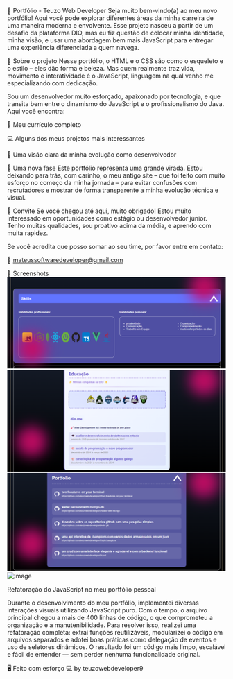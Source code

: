 💼 Portfólio - Teuzo Web Developer
Seja muito bem-vindo(a) ao meu novo portfólio!
Aqui você pode explorar diferentes áreas da minha carreira de uma maneira moderna e envolvente. Esse projeto nasceu a partir de um desafio da plataforma DIO, mas eu fiz questão de colocar minha identidade, minha visão, e usar uma abordagem bem mais JavaScript para entregar uma experiência diferenciada a quem navega.

🧠 Sobre o projeto
Nesse portfólio, o HTML e o CSS são como o esqueleto e o estilo – eles dão forma e beleza.
Mas quem realmente traz vida, movimento e interatividade é o JavaScript, linguagem na qual venho me especializando com dedicação.

Sou um desenvolvedor muito esforçado, apaixonado por tecnologia, e que transita bem entre o dinamismo do JavaScript e o profissionalismo do Java.
Aqui você encontra:

📄 Meu currículo completo

💻 Alguns dos meus projetos mais interessantes

🌟 Uma visão clara da minha evolução como desenvolvedor

📢 Uma nova fase
Este portfólio representa uma grande virada. Estou deixando para trás, com carinho, o meu antigo site – que foi feito com muito esforço no começo da minha jornada – para evitar confusões com recrutadores e mostrar de forma transparente a minha evolução técnica e visual.

🙌 Convite
Se você chegou até aqui, muito obrigado!
Estou muito interessado em oportunidades como estágio ou desenvolvedor júnior.
Tenho muitas qualidades, sou proativo acima da média, e aprendo com muita rapidez.

Se você acredita que posso somar ao seu time, por favor entre em contato:

📧 mateussoftwaredeveloper@gmail.com

📸 Screenshots
![alt text](README-IMAGES/image-1.png)
![alt text](README-IMAGES/image-2.png)
![alt text](README-IMAGES/image-3.png)
![image](https://github.com/user-attachments/assets/d605b980-43d5-421a-ac2b-ea8aabd6e417)

Refatoração do JavaScript no meu portfólio pessoal

Durante o desenvolvimento do meu portfólio, implementei diversas interações visuais utilizando JavaScript puro. Com o tempo, o arquivo principal chegou a mais de 400 linhas de código, o que comprometeu a organização e a manutenibilidade. Para resolver isso, realizei uma refatoração completa: extraí funções reutilizáveis, modularizei o código em arquivos separados e adotei boas práticas como delegação de eventos e uso de seletores dinâmicos. O resultado foi um código mais limpo, escalável e fácil de entender — sem perder nenhuma funcionalidade original.

🖥️ 
Feito com esforço 💻
by teuzowebdeveloper9
